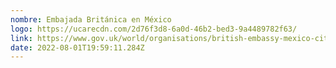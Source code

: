 ```yaml
---
nombre: Embajada Británica en México
logo: https://ucarecdn.com/2d76f3d8-6a0d-46b2-bed3-9a4489782f63/
link: https://www.gov.uk/world/organisations/british-embassy-mexico-city.es-419
date: 2022-08-01T19:59:11.284Z
---
```

